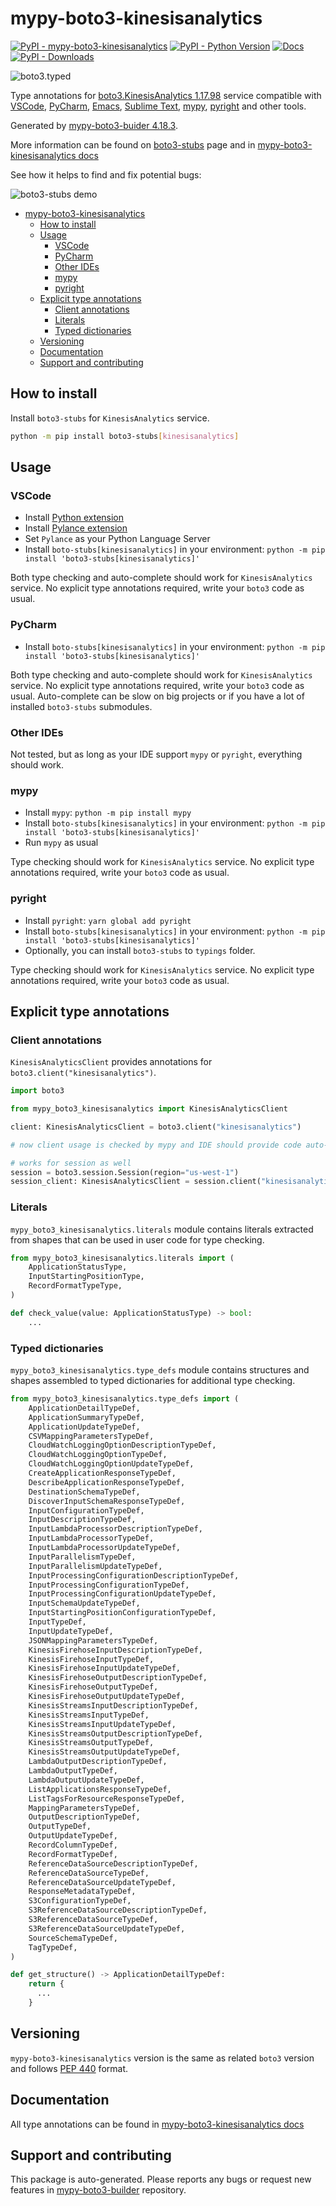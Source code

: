 <a id="mypy-boto3-kinesisanalytics"></a>

# mypy-boto3-kinesisanalytics

[![PyPI - mypy-boto3-kinesisanalytics](https://img.shields.io/pypi/v/mypy-boto3-kinesisanalytics.svg?color=blue)](https://pypi.org/project/mypy-boto3-kinesisanalytics)
[![PyPI - Python Version](https://img.shields.io/pypi/pyversions/mypy-boto3-kinesisanalytics.svg?color=blue)](https://pypi.org/project/mypy-boto3-kinesisanalytics)
[![Docs](https://img.shields.io/readthedocs/mypy-boto3-builder.svg?color=blue)](https://mypy-boto3-builder.readthedocs.io/)
[![PyPI - Downloads](https://img.shields.io/pypi/dw/mypy-boto3-kinesisanalytics?color=blue)](https://pypistats.org/packages/mypy-boto3-kinesisanalytics)

![boto3.typed](https://github.com/vemel/mypy_boto3_builder/raw/master/logo.png)

Type annotations for
[boto3.KinesisAnalytics 1.17.98](https://boto3.amazonaws.com/v1/documentation/api/1.17.98/reference/services/kinesisanalytics.html#KinesisAnalytics)
service compatible with [VSCode](https://code.visualstudio.com/),
[PyCharm](https://www.jetbrains.com/pycharm/),
[Emacs](https://www.gnu.org/software/emacs/),
[Sublime Text](https://www.sublimetext.com/),
[mypy](https://github.com/python/mypy),
[pyright](https://github.com/microsoft/pyright) and other tools.

Generated by
[mypy-boto3-buider 4.18.3](https://github.com/vemel/mypy_boto3_builder).

More information can be found on
[boto3-stubs](https://pypi.org/project/boto3-stubs/) page and in
[mypy-boto3-kinesisanalytics docs](https://vemel.github.io/boto3_stubs_docs/mypy_boto3_kinesisanalytics/)

See how it helps to find and fix potential bugs:

![boto3-stubs demo](https://github.com/vemel/mypy_boto3_builder/raw/master/demo.gif)

- [mypy-boto3-kinesisanalytics](#mypy-boto3-kinesisanalytics)
  - [How to install](#how-to-install)
  - [Usage](#usage)
    - [VSCode](#vscode)
    - [PyCharm](#pycharm)
    - [Other IDEs](#other-ides)
    - [mypy](#mypy)
    - [pyright](#pyright)
  - [Explicit type annotations](#explicit-type-annotations)
    - [Client annotations](#client-annotations)
    - [Literals](#literals)
    - [Typed dictionaries](#typed-dictionaries)
  - [Versioning](#versioning)
  - [Documentation](#documentation)
  - [Support and contributing](#support-and-contributing)

<a id="how-to-install"></a>

## How to install

Install `boto3-stubs` for `KinesisAnalytics` service.

```bash
python -m pip install boto3-stubs[kinesisanalytics]
```

<a id="usage"></a>

## Usage

<a id="vscode"></a>

### VSCode

- Install
  [Python extension](https://marketplace.visualstudio.com/items?itemName=ms-python.python)
- Install
  [Pylance extension](https://marketplace.visualstudio.com/items?itemName=ms-python.vscode-pylance)
- Set `Pylance` as your Python Language Server
- Install `boto-stubs[kinesisanalytics]` in your environment:
  `python -m pip install 'boto3-stubs[kinesisanalytics]'`

Both type checking and auto-complete should work for `KinesisAnalytics`
service. No explicit type annotations required, write your `boto3` code as
usual.

<a id="pycharm"></a>

### PyCharm

- Install `boto-stubs[kinesisanalytics]` in your environment:
  `python -m pip install 'boto3-stubs[kinesisanalytics]'`

Both type checking and auto-complete should work for `KinesisAnalytics`
service. No explicit type annotations required, write your `boto3` code as
usual. Auto-complete can be slow on big projects or if you have a lot of
installed `boto3-stubs` submodules.

<a id="other-ides"></a>

### Other IDEs

Not tested, but as long as your IDE support `mypy` or `pyright`, everything
should work.

<a id="mypy"></a>

### mypy

- Install `mypy`: `python -m pip install mypy`
- Install `boto-stubs[kinesisanalytics]` in your environment:
  `python -m pip install 'boto3-stubs[kinesisanalytics]'`
- Run `mypy` as usual

Type checking should work for `KinesisAnalytics` service. No explicit type
annotations required, write your `boto3` code as usual.

<a id="pyright"></a>

### pyright

- Install `pyright`: `yarn global add pyright`
- Install `boto-stubs[kinesisanalytics]` in your environment:
  `python -m pip install 'boto3-stubs[kinesisanalytics]'`
- Optionally, you can install `boto3-stubs` to `typings` folder.

Type checking should work for `KinesisAnalytics` service. No explicit type
annotations required, write your `boto3` code as usual.

<a id="explicit-type-annotations"></a>

## Explicit type annotations

<a id="client-annotations"></a>

### Client annotations

`KinesisAnalyticsClient` provides annotations for
`boto3.client("kinesisanalytics")`.

```python
import boto3

from mypy_boto3_kinesisanalytics import KinesisAnalyticsClient

client: KinesisAnalyticsClient = boto3.client("kinesisanalytics")

# now client usage is checked by mypy and IDE should provide code auto-complete

# works for session as well
session = boto3.session.Session(region="us-west-1")
session_client: KinesisAnalyticsClient = session.client("kinesisanalytics")
```

<a id="literals"></a>

### Literals

`mypy_boto3_kinesisanalytics.literals` module contains literals extracted from
shapes that can be used in user code for type checking.

```python
from mypy_boto3_kinesisanalytics.literals import (
    ApplicationStatusType,
    InputStartingPositionType,
    RecordFormatTypeType,
)

def check_value(value: ApplicationStatusType) -> bool:
    ...
```

<a id="typed-dictionaries"></a>

### Typed dictionaries

`mypy_boto3_kinesisanalytics.type_defs` module contains structures and shapes
assembled to typed dictionaries for additional type checking.

```python
from mypy_boto3_kinesisanalytics.type_defs import (
    ApplicationDetailTypeDef,
    ApplicationSummaryTypeDef,
    ApplicationUpdateTypeDef,
    CSVMappingParametersTypeDef,
    CloudWatchLoggingOptionDescriptionTypeDef,
    CloudWatchLoggingOptionTypeDef,
    CloudWatchLoggingOptionUpdateTypeDef,
    CreateApplicationResponseTypeDef,
    DescribeApplicationResponseTypeDef,
    DestinationSchemaTypeDef,
    DiscoverInputSchemaResponseTypeDef,
    InputConfigurationTypeDef,
    InputDescriptionTypeDef,
    InputLambdaProcessorDescriptionTypeDef,
    InputLambdaProcessorTypeDef,
    InputLambdaProcessorUpdateTypeDef,
    InputParallelismTypeDef,
    InputParallelismUpdateTypeDef,
    InputProcessingConfigurationDescriptionTypeDef,
    InputProcessingConfigurationTypeDef,
    InputProcessingConfigurationUpdateTypeDef,
    InputSchemaUpdateTypeDef,
    InputStartingPositionConfigurationTypeDef,
    InputTypeDef,
    InputUpdateTypeDef,
    JSONMappingParametersTypeDef,
    KinesisFirehoseInputDescriptionTypeDef,
    KinesisFirehoseInputTypeDef,
    KinesisFirehoseInputUpdateTypeDef,
    KinesisFirehoseOutputDescriptionTypeDef,
    KinesisFirehoseOutputTypeDef,
    KinesisFirehoseOutputUpdateTypeDef,
    KinesisStreamsInputDescriptionTypeDef,
    KinesisStreamsInputTypeDef,
    KinesisStreamsInputUpdateTypeDef,
    KinesisStreamsOutputDescriptionTypeDef,
    KinesisStreamsOutputTypeDef,
    KinesisStreamsOutputUpdateTypeDef,
    LambdaOutputDescriptionTypeDef,
    LambdaOutputTypeDef,
    LambdaOutputUpdateTypeDef,
    ListApplicationsResponseTypeDef,
    ListTagsForResourceResponseTypeDef,
    MappingParametersTypeDef,
    OutputDescriptionTypeDef,
    OutputTypeDef,
    OutputUpdateTypeDef,
    RecordColumnTypeDef,
    RecordFormatTypeDef,
    ReferenceDataSourceDescriptionTypeDef,
    ReferenceDataSourceTypeDef,
    ReferenceDataSourceUpdateTypeDef,
    ResponseMetadataTypeDef,
    S3ConfigurationTypeDef,
    S3ReferenceDataSourceDescriptionTypeDef,
    S3ReferenceDataSourceTypeDef,
    S3ReferenceDataSourceUpdateTypeDef,
    SourceSchemaTypeDef,
    TagTypeDef,
)

def get_structure() -> ApplicationDetailTypeDef:
    return {
      ...
    }
```

<a id="versioning"></a>

## Versioning

`mypy-boto3-kinesisanalytics` version is the same as related `boto3` version
and follows [PEP 440](https://www.python.org/dev/peps/pep-0440/) format.

<a id="documentation"></a>

## Documentation

All type annotations can be found in
[mypy-boto3-kinesisanalytics docs](https://vemel.github.io/boto3_stubs_docs/mypy_boto3_kinesisanalytics/)

<a id="support-and-contributing"></a>

## Support and contributing

This package is auto-generated. Please reports any bugs or request new features
in [mypy-boto3-builder](https://github.com/vemel/mypy_boto3_builder/issues/)
repository.
